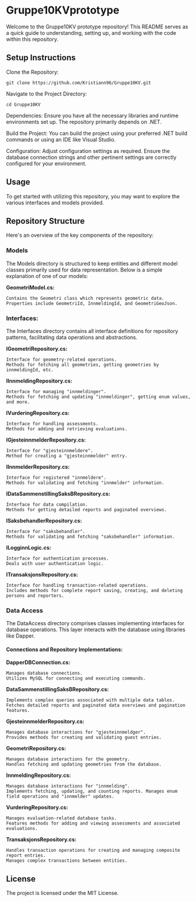 # Gruppe10KVprototype

Welcome to the Gruppe10KV prototype repository! 
This README serves as a quick guide to understanding, setting up, and working with the code within this repository.


## Setup Instructions

Clone the Repository:

    git clone https://github.com/Kristiann96/Gruppe10KV.git


Navigate to the Project Directory:

    cd Gruppe10KV 

Dependencies: Ensure you have all the necessary libraries and runtime environments set up. The repository primarily depends on .NET.

Build the Project: You can build the project using your preferred .NET build commands or using an IDE like Visual Studio.

Configuration: Adjust configuration settings as required. Ensure the database connection strings and other pertinent settings are correctly configured for your environment.

## Usage

To get started with utilizing this repository, you may want to explore the various interfaces and models provided.

## Repository Structure

Here's an overview of the key components of the repository:

### Models

The Models directory is structured to keep entities and different model classes primarily used for data representation.
Below is a simple explanation of one of our models:

  **GeometriModel.cs:**
  
    Contains the Geometri class which represents geometric data.
    Properties include GeometriId, InnmeldingId, and GeometriGeoJson.

### Interfaces:
The Interfaces directory contains all interface definitions for repository patterns, facilitating data operations and abstractions.

  **IGeometriRepository.cs:**
    
    Interface for geometry-related operations.
    Methods for fetching all geometries, getting geometries by innmeldingId, etc.

  **IInnmeldingRepository.cs:** 

    Interface for managing "innmeldinger".
    Methods for fetching and updating "innmeldinger", getting enum values, and more.

  **IVurderingRepository.cs:**
    
    Interface for handling assessments.
    Methods for adding and retrieving evaluations.

  **IGjesteinnmelderRepository.cs:**
  
    Interface for "gjesteinnmeldere".
    Method for creating a "gjesteinnmelder" entry.

  **IInnmelderRepository.cs:**
    
    Interface for registered "innmeldere".
    Methods for validating and fetching "innmelder" information.

  **IDataSammenstillingSaksBRepository.cs:**
    
    Interface for data compilation.
    Methods for getting detailed reports and paginated overviews.

  **ISaksbehandlerRepository.cs:** 
  
    Interface for "saksbehandler".
    Methods for validating and fetching "saksbehandler" information.

  **ILogginnLogic.cs:**
  
    Interface for authentication processes.
    Deals with user authentication logic.

  **ITransaksjonsRepository.cs:**

    Interface for handling transaction-related operations.
    Includes methods for complete report saving, creating, and deleting persons and reporters.

### Data Access

The DataAccess directory comprises classes implementing interfaces for database operations. This layer interacts with the database using libraries like Dapper.

#### Connections and Repository Implementations:

  **DapperDBConnection.cs:** 
  
    Manages database connections.
    Utilizes MySQL for connecting and executing commands.

  **DataSammenstillingSaksBRepository.cs:** 
  
    Implements complex queries associated with multiple data tables.
    Fetches detailed reports and paginated data overviews and pagination features.

  **GjesteinnmelderRepository.cs:**
    
    Manages database interactions for "gjesteinnmeldger".
    Provides methods for creating and validating guest entries.

  **GeometriRepository.cs:**
    
    Manages database interactions for the geometry.
    Handles fetching and updating geometries from the database.

  **InnmeldingRepository.cs:**
    
    Manages database interactions for "innmelding".
    Implements fetching, updating, and counting reports. Manages enum field operations and "innmelder" updates.

  **VurderingRepository.cs:**
    
    Manages evaluation-related database tasks.
    Features methods for adding and viewing assessments and associated evaluations.

  **TransaksjonsRepository.cs:**
    
    Handles transaction operations for creating and managing composite report entries.
    Manages complex transactions between entities.



## License

The project is licensed under the MIT License.
